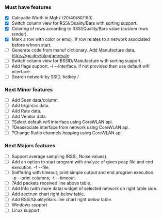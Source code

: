### Must have features
- [x] Calcualte Width in Mghz (20/40/80/160).
- [x] Switch column view for RSSI/Quality/Bars with sorting support.
- [x] Coloring of rows according to RSSI/Quality/Bars value (custom rows render).
- [x] Mark a row with color or emoji, if row relates to a network associated before wfmon start.
- [ ] Generate code from manuf dictionary. Add Manufacture data. https://go.dev/blog/generate
- [ ] Switch column view for BSSID/Manufacture with sorting support.
- [ ] Add flags support. -i --interface. if not provided then use default wifi interface.
- [ ] Search network by SSID, hotkey /

### Next Minor features
- [ ] Add Seen data/column.
- [ ] Add b/g/n/ac data.
- [ ] Add Rate data.
- [ ] Add Vendor data.
- [ ] ?Select default wifi interface using CoreWLAN api.
- [ ] ?Deassociate interface from network using CoreWLAN api.
- [ ] ?Change Radio channels hopping using CoreWLAN api.

### Next Majors features
- [ ] Support average sampling (RSSI, Noise values).
- [ ] Add an option to start program with analyze of given pcap file and end execution. -f --file.
- [ ] Sniffering with timeout, print simple output and end program execution. -p --print columns; -t --timeout.
- [ ] ?Add packets received line above table.
- [ ] Add Info (with more data) widget of selected network on right table side.
- [ ] Add sectrum chart right below table.
- [ ] Add RSSI/Quality/Bars line chart right below table.
- [ ] Windows support
- [ ] Linux support